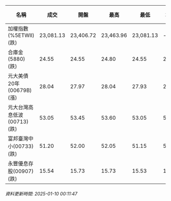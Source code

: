 | 名稱 | 成交 | 開盤 | 最高 | 最低 | 均價 | 成交金額(億) | 昨收 | 漲跌幅 | 漲跌 | 總量 | 昨量 | 振幅 |
| -------- | -------- | -------- | -------- |-------- | -------- | -------- |-------- |-------- |-------- | -------- | -------- |-------- |
|加權指數(%5ETWII) (跌)|23,081.13|23,406.72|23,463.96|23,081.13|-|3,829.04|23,407.33|1.39%|326.20|6,674,372|0|1.64%|
|合庫金(5880) (跌)|24.55|24.55|24.80|24.55|24.65|2.08|24.75|0.81%|0.20|8,435|12,428|1.01%|
|元大美債20年(00679B) (漲)|28.04|27.97|28.04|27.93|27.98|13.92|27.92|0.43%|0.12|49,729|81,475|0.39%|
|元大台灣高息低波(00713) (跌)|53.05|53.45|53.60|53.05|53.31|5.06|53.45|0.75%|0.40|9,485|6,789|1.03%|
|富邦臺灣中小(00733) (跌)|51.20|52.00|52.05|51.15|51.50|0.574|52.00|1.54%|0.80|1,115|454|1.73%|
|永豐優息存股(00907) (跌)|15.54|15.73|15.73|15.53|15.61|0.390|15.73|1.21%|0.19|2,500|964|1.27%|
###### 資料更新時間: 2025-01-10 00:11:47